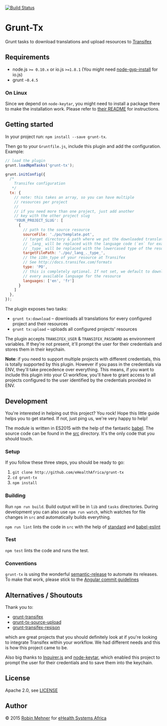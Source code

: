 [![Build Status](https://travis-ci.org/eHealthAfrica/grunt-tx.svg?branch=master)](https://travis-ci.org/eHealthAfrica/grunt-tx)

# Grunt-Tx

Grunt tasks to download translations and upload resources to [Transifex](https://www.transifex.com)

## Requirements

* node.js `>= 0.10.x` or io.js `>=1.8.1` (You might need [node-gyp-install](https://www.npmjs.com/package/node-gyp-install) for io.js)
* grunt `~0.4.5`

### On Linux

Since we depend on `node-keytar`, you might need to install a package there to make the installation work. Please refer to [their README](https://github.com/atom/node-keytar#on-linux) for instructions.

## Getting started

In your project run: `npm install --save grunt-tx`.

Then go to your `Gruntfile.js`, include this plugin and add the configuration. Example:

```javascript
// load the plugin
grunt.loadNpmTasks('grunt-tx');

grunt.initConfig({
  /*
    Transifex configuration
   */
  tx: {
    // note: this takes an array, so you can have multiple
    // resources per project
    //
    // if you need more than one project, just add another
    // key with the other project slug
    'YOUR_PROJECT_SLUG': [
      {
        // path to the source resource
        sourceFile: './po/template.pot',
        // target directory & path where we put the downloaded translations to
        // _lang_ will be replaced with the language code (`en` for example)
        // _type_ will be replaced with the lowercased type of the resource (`po` for example)
        targetFilePath: './po/_lang_._type_',
        // the i18n_type of your resource at Transifex
        // See http://docs.transifex.com/formats
        type: 'PO',
        // this is completely optional. If not set, we default to download
        // every available language for the resource
        languages: ['en', 'fr']
      }
    ]
  },
});
```

The plugin exposes two tasks:

- `grunt tx:download` – downloads all translations for every configured project and their resources
- `grunt tx:upload` – uploads all configured projects' resources

The plugin accepts `TRANSIFEX_USER` & `TRANSIFEX_PASSWORD` as environment variables. If they're not present, it'll prompt the user for their credentials and stores them in their keychain.

**Note**: if you need to support multiple projects with different credentials, this is totally supported by this plugin. However if you pass in the credentials via ENV, they'll take precedence over everything. This means, if you want to include this plugin into your CI workflow, you'll have to grant access to all projects configured to the user identified by the credentials provided in ENV.

## Development

You're interested in helping out this project? You rock! Hope this little guide helps you to get started. If not, just ping us, we're very happy to help!

The module is written in ES2015 with the help of the fantastic [babel](https://babeljs.io). The source code can be found in the [src](src/) directory. It's the only code that you should touch.

### Setup

If you follow these three steps, you should be ready to go:

1. `git clone http://github.com/eHealthAfrica/grunt-tx`
2. `cd grunt-tx`
3. `npm install`

### Building

Run `npm run build`. Build output will be in `lib` and `tasks` directories. During development you can also use `npm run watch`, which watches for file changes in `src` and automatically builds everything.

`npm run lint` lints the code in `src` with the help of [standard](https://www.npmjs.com/package/standard) and [babel-eslint](https://github.com/babel/babel-eslint)

### Test

`npm test` lints the code and runs the test.

### Conventions

`grunt-tx` is using the wonderful [semantic-release](https://github.com/boennemann/semantic-release) to automate its releases. To make that work, please stick to the [Angular commit guidelines](https://docs.google.com/document/d/1QrDFcIiPjSLDn3EL15IJygNPiHORgU1_OOAqWjiDU5Y)

## Alternatives / Shoutouts

Thank you to:

- [grunt-transifex](https://github.com/erasys/grunt-transifex)
- [grunt-tx-source-upload](https://github.com/CoursePark/grunt-tx-source-upload)
- [grunt-transifex-resjson](https://github.com/futurice/grunt-transifex-resjson)

which are great projects that you should definitely look at if you're looking to integrate Transifex within your workflow. We had different needs and this is how this project came to be.

Also big thanks to [Inquirer.js](https://github.com/SBoudrias/Inquirer.js) and [node-keytar](https://github.com/atom/node-keytar), which enabled this project to prompt the user for their credentials and to save them into the keychain.

## License

Apache 2.0, see [LICENSE](/LICENSE)

## Author

© 2015 [Robin Mehner](http://coding-robin.de) for [eHealth Systems Africa](http://ehealthafrica.org)
